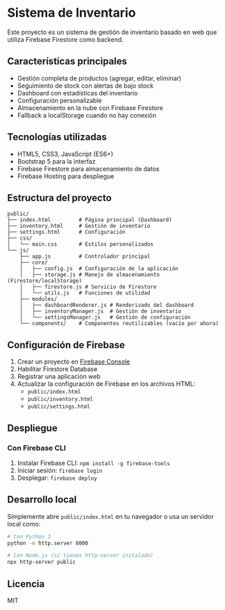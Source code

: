 # Sistema de Inventario

Este proyecto es un sistema de gestión de inventario basado en web que utiliza Firebase Firestore como backend.

## Características principales

- Gestión completa de productos (agregar, editar, eliminar)
- Seguimiento de stock con alertas de bajo stock
- Dashboard con estadísticas del inventario
- Configuración personalizable
- Almacenamiento en la nube con Firebase Firestore
- Fallback a localStorage cuando no hay conexión

## Tecnologías utilizadas

- HTML5, CSS3, JavaScript (ES6+)
- Bootstrap 5 para la interfaz
- Firebase Firestore para almacenamiento de datos
- Firebase Hosting para despliegue

## Estructura del proyecto

```
public/
├── index.html         # Página principal (Dashboard)
├── inventory.html     # Gestión de inventario
├── settings.html      # Configuración
├── css/
│   └── main.css       # Estilos personalizados
└── js/
    ├── app.js         # Controlador principal
    ├── core/
    │   ├── config.js  # Configuración de la aplicación
    │   ├── storage.js # Manejo de almacenamiento (Firestore/localStorage)
    │   ├── firestore.js # Servicio de Firestore
    │   └── utils.js   # Funciones de utilidad
    ├── modules/
    │   ├── dashboardRenderer.js # Renderizado del dashboard
    │   ├── inventoryManager.js  # Gestión de inventario
    │   └── settingsManager.js   # Gestión de configuración
    └── components/    # Componentes reutilizables (vacío por ahora)
```

## Configuración de Firebase

1. Crear un proyecto en [Firebase Console](https://console.firebase.google.com/)
2. Habilitar Firestore Database
3. Registrar una aplicación web
4. Actualizar la configuración de Firebase en los archivos HTML:
   - `public/index.html`
   - `public/inventory.html`
   - `public/settings.html`

## Despliegue

### Con Firebase CLI

1. Instalar Firebase CLI: `npm install -g firebase-tools`
2. Iniciar sesión: `firebase login`
3. Desplegar: `firebase deploy`

## Desarrollo local

Simplemente abre `public/index.html` en tu navegador o usa un servidor local como:

```bash
# Con Python 3
python -m http.server 8000

# Con Node.js (si tienes http-server instalado)
npx http-server public
```

## Licencia

MIT
